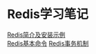 # Redis学习笔记

[Redis简介及安装示例](./installation.md)  
[Redis基本命令](./command.md)
[Redis事务机制](./Transaction.md)
